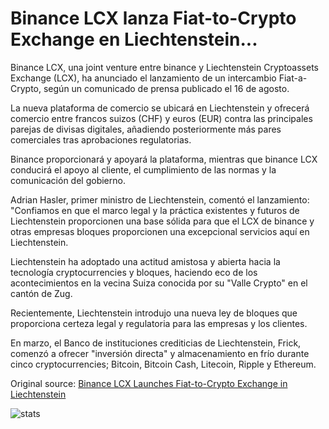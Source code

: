 # Binance LCX lanza Fiat-to-Crypto Exchange en Liechtenstein...

Binance LCX, una joint venture entre binance y Liechtenstein Cryptoassets Exchange (LCX), ha anunciado el lanzamiento de un intercambio Fiat-a-Crypto, según un comunicado de prensa publicado el 16 de agosto.

La nueva plataforma de comercio se ubicará en Liechtenstein y ofrecerá comercio entre francos suizos (CHF) y euros (EUR) contra las principales parejas de divisas digitales, añadiendo posteriormente más pares comerciales tras aprobaciones regulatorias.

Binance proporcionará y apoyará la plataforma, mientras que binance LCX conducirá el apoyo al cliente, el cumplimiento de las normas y la comunicación del gobierno.

Adrian Hasler, primer ministro de Liechtenstein, comentó el lanzamiento: "Confiamos en que el marco legal y la práctica existentes y futuros de Liechtenstein proporcionen una base sólida para que el LCX de binance y otras empresas bloques proporcionen una excepcional servicios aquí en Liechtenstein.

Liechtenstein ha adoptado una actitud amistosa y abierta hacia la tecnología cryptocurrencies y bloques, haciendo eco de los acontecimientos en la vecina Suiza conocida por su "Valle Crypto" en el cantón de Zug.

Recientemente, Liechtenstein introdujo una nueva ley de bloques que proporciona certeza legal y regulatoria para las empresas y los clientes.

En marzo, el Banco de instituciones crediticias de Liechtenstein, Frick, comenzó a ofrecer "inversión directa" y almacenamiento en frío durante cinco cryptocurrencies; Bitcoin, Bitcoin Cash, Litecoin, Ripple y Ethereum.

Original source: [Binance LCX Launches Fiat-to-Crypto Exchange in Liechtenstein](https://cointelegraph.com/news/binance-lcx-launches-fiat-to-crypto-exchange-in-liechtenstein)

![stats](https://c.statcounter.com/11760860/0/a89fa40b/1/ "stats")